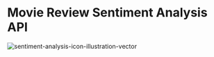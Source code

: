 # Movie Review Sentiment Analysis API

![sentiment-analysis-icon-illustration-vector](https://github.com/nihal-DS/Sentiment_Analysis/assets/120628216/a01a9edf-fe7b-46e4-9f48-8b519ed8dd99)

